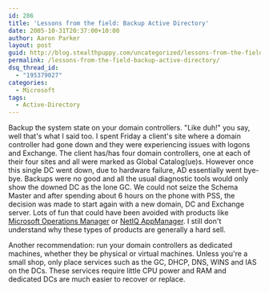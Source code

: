 ```yaml
---
id: 286
title: 'Lessons from the field: Backup Active Directory'
date: 2005-10-31T20:37:00+10:00
author: Aaron Parker
layout: post
guid: http://blog.stealthpuppy.com/uncategorized/lessons-from-the-field
permalink: /lessons-from-the-field-backup-active-directory/
dsq_thread_id:
  - "195379027"
categories:
  - Microsoft
tags:
  - Active-Directory
---
```

Backup the system state on your domain controllers. "Like duh!" you say, well that's what I said too. I spent Friday a client's site where a domain controller had gone down and they were experiencing issues with logons and Exchange. The client has/has four domain controllers, one at each of their four sites and all were marked as Global Catalog(ue)s. However once this single DC went down, due to hardware failure, AD essentially went bye-bye. Backups were no good and all the usual diagnostic tools would only show the downed DC as the lone GC. We could not seize the Schema Master and after spending about 6 hours on the phone with PSS, the decision was made to start again with a new domain, DC and Exchange server. Lots of fun that could have been avoided with products like [Microsoft Operations Manager](http://www.microsoft.com/mom/default.mspx) or [NetIQ AppManager](http://www.netiq.com/products/am/default.asp). I still don't understand why these types of products are generally a hard sell.

Another recommendation: run your domain controllers as dedicated machines, whether they be physical or virtual machines. Unless you're a small shop, only place services such as the GC, DHCP, DNS, WINS and IAS on the DCs. These services require little CPU power and RAM and dedicated DCs are much easier to recover or replace.

 